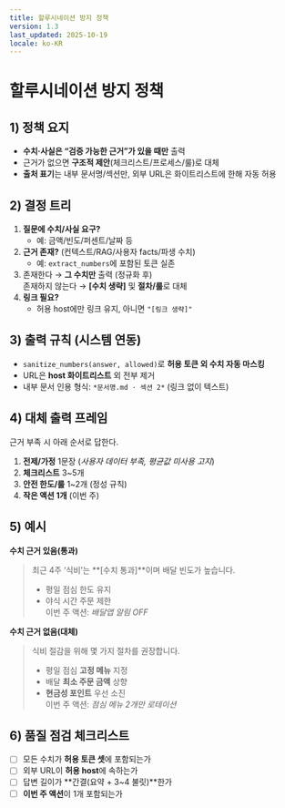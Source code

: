 ```yaml
---
title: 할루시네이션 방지 정책
version: 1.3
last_updated: 2025-10-19
locale: ko-KR
---
```


# 할루시네이션 방지 정책

## 1) 정책 요지
- **수치·사실은 “검증 가능한 근거”가 있을 때만** 출력
- 근거가 없으면 **구조적 제안**(체크리스트/프로세스/룰)로 대체
- **출처 표기**는 내부 문서명/섹션만, 외부 URL은 화이트리스트에 한해 자동 허용

## 2) 결정 트리
1. **질문에 수치/사실 요구?**  
   - 예: 금액/빈도/퍼센트/날짜 등
2. **근거 존재?** (컨텍스트/RAG/사용자 facts/파생 수치)  
   - 예: `extract_numbers`에 포함된 토큰 실존
3. 존재한다 → **그 수치만** 출력 (정규화 후)  
   존재하지 않는다 → **[수치 생략]** 및 **절차/룰**로 대체
4. **링크 필요?**  
   - 허용 host에만 링크 유지, 아니면 `"[링크 생략]"`

## 3) 출력 규칙 (시스템 연동)
- `sanitize_numbers(answer, allowed)`로 **허용 토큰 외 수치 자동 마스킹**
- URL은 **host 화이트리스트** 외 전부 제거
- 내부 문서 인용 형식: `*문서명.md · 섹션 2*` (링크 없이 텍스트)

## 4) 대체 출력 프레임
근거 부족 시 아래 순서로 답한다.
1. **전제/가정** 1문장 (*사용자 데이터 부족, 평균값 미사용 고지*)
2. **체크리스트** 3~5개
3. **안전 한도/룰** 1~2개 (정성 규칙)
4. **작은 액션 1개** (이번 주)

## 5) 예시
**수치 근거 있음(통과)**  
> 최근 4주 ‘식비’는 **[수치 통과]**이며 배달 빈도가 높습니다.  
> - 평일 점심 한도 유지  
> - 야식 시간 주문 제한  
> 이번 주 액션: *배달앱 알림 OFF*

**수치 근거 없음(대체)**  
> 식비 절감을 위해 몇 가지 절차를 권장합니다.  
> - 평일 점심 **고정 메뉴** 지정  
> - 배달 **최소 주문 금액** 상향  
> - **현금성 포인트** 우선 소진  
> 이번 주 액션: *점심 메뉴 2개만 로테이션*

## 6) 품질 점검 체크리스트
- [ ] 모든 수치가 **허용 토큰 셋**에 포함되는가  
- [ ] 외부 URL이 **허용 host**에 속하는가  
- [ ] 답변 길이가 **간결(요약 + 3~4 불릿)**한가  
- [ ] **이번 주 액션**이 1개 포함되는가
